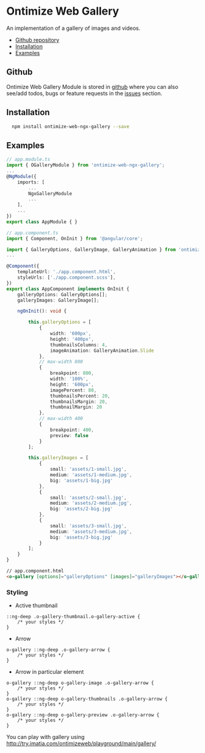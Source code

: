 # Ontimize Web Gallery

An implementation of a gallery of images and videos.


* [Github repository](#github)
* [Installation](#installation)
* [Examples](#examples)


## Github
Ontimize Web Gallery Module is stored in [github](https://github.com/OntimizeWeb/ontimize-web-ngx-gallery) where you can also see/add todos, bugs or feature requests in the [issues](https://github.com/OntimizeWeb/ontimize-web-ngx-gallery/issues) section.

## Installation

```bash
  npm install ontimize-web-ngx-gallery --save
```

## Examples
````ts
// app.module.ts
import { OGalleryModule } from 'ontimize-web-ngx-gallery';
...
@NgModule({
    imports: [
        ...
        NgxGalleryModule
        ...
    ],
    ...
})
export class AppModule { }
````

````ts
// app.component.ts
import { Component, OnInit } from '@angular/core';

import { GalleryOptions, GalleryImage, GalleryAnimation } from 'ontimize-web-ngx-gallery';
...

@Component({
    templateUrl: './app.component.html',
    styleUrls: ['./app.component.scss'],
})
export class AppComponent implements OnInit {
    galleryOptions: GalleryOptions[];
    galleryImages: GalleryImage[];

    ngOnInit(): void {

        this.galleryOptions = [
            {
                width: '600px',
                height: '400px',
                thumbnailsColumns: 4,
                imageAnimation: GalleryAnimation.Slide
            },
            // max-width 800
            {
                breakpoint: 800,
                width: '100%',
                height: '600px',
                imagePercent: 80,
                thumbnailsPercent: 20,
                thumbnailsMargin: 20,
                thumbnailMargin: 20
            },
            // max-width 400
            {
                breakpoint: 400,
                preview: false
            }
        ];

        this.galleryImages = [
            {
                small: 'assets/1-small.jpg',
                medium: 'assets/1-medium.jpg',
                big: 'assets/1-big.jpg'
            },
            {
                small: 'assets/2-small.jpg',
                medium: 'assets/2-medium.jpg',
                big: 'assets/2-big.jpg'
            },
            {
                small: 'assets/3-small.jpg',
                medium: 'assets/3-medium.jpg',
                big: 'assets/3-big.jpg'
            }
        ];
    }
}

````

````html
// app.component.html
<o-gallery [options]="galleryOptions" [images]="galleryImages"></o-gallery>
````

### Styling
- Active thumbnail
```
::ng-deep .o-gallery-thumbnail.o-gallery-active {
    /* your styles */
}
```

- Arrow
```
o-gallery ::ng-deep .o-gallery-arrow {
    /* your styles */
}
```

- Arrow in particular element
```
o-gallery ::ng-deep o-gallery-image .o-gallery-arrow {
    /* your styles */
}
o-gallery ::ng-deep o-gallery-thumbnails .o-gallery-arrow {
    /* your styles */
}
o-gallery ::ng-deep o-gallery-preview .o-gallery-arrow {
    /* your styles */
}
```

You can play with gallery using http://try.imatia.com/ontimizeweb/playground/main/gallery/